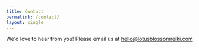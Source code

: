 ```yaml
---
title: Contact
permalink: /contact/
layout: single
---
```


We'd love to hear from you! Please email us at [hello@lotusblossomreiki.com](mailto:hello@lotusblossomreiki.com)
